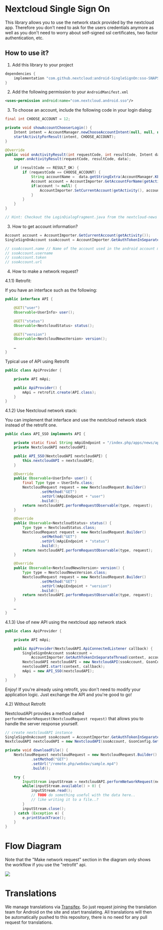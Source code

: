 Nextcloud Single Sign On
=========================

This library allows you to use the network stack provided by the nextcloud app. Therefore you don't need to ask for the users credentials anymore as well as you don't need to worry about self-signed ssl certificates, two factor authentication, etc.


How to use it?
--------------

1) Add this library to your project

```gradle
dependencies {
    implementation "com.github.nextcloud:android-SingleSignOn:sso-SNAPSHOT"
}
```
2) Add the following permission to your `AndroidManifest.xml`

```xml
<uses-permission android:name="com.nextcloud.android.sso"/>
```

3) To choose an account, include the following code in your login dialog:

```java
final int CHOOSE_ACCOUNT = 12;

private void showAccountChooserLogin() {
    Intent intent = AccountManager.newChooseAccountIntent(null, null, new String[] {"nextcloud"}, true, null, null, null, null);
    startActivityForResult(intent, CHOOSE_ACCOUNT);
}

@Override
public void onActivityResult(int requestCode, int resultCode, Intent data) {
    super.onActivityResult(requestCode, resultCode, data);

    if (resultCode == RESULT_OK) {
        if (requestCode == CHOOSE_ACCOUNT) {
            String accountName =  data.getStringExtra(AccountManager.KEY_ACCOUNT_NAME);
            Account account = AccountImporter.GetAccountForName(getActivity(), accountName);
            if(account != null) {
                AccountImporter.SetCurrentAccount(getActivity(), account);
            }
        }
    }
}

// Hint: Checkout the LoginDialogFragment.java from the nextcloud-news app (sso-branch) to see a fully working example
```

3) How to get account information?

```java
Account account = AccountImporter.GetCurrentAccount(getActivity());
SingleSignOnAccount ssoAccount = AccountImporter.GetAuthTokenInSeparateThread(getActivity(), account);

// ssoAccount.name // Name of the account used in the android account manager
// ssoAccount.username
// ssoAccount.token
// ssoAccount.url
```

4) How to make a network request?

4.1.1) Retrofit:

If you have an interface such as the following:

```java
public interface API {

    @GET("user")
    Observable<UserInfo> user();

    @GET("status")
    Observable<NextcloudStatus> status();

    @GET("version")
    Observable<NextcloudNewsVersion> version();

    …
}
```

Typical use of API using Retrofit
```java
public class ApiProvider {

    private API mApi;

    public ApiProvider() {
        mApi = retrofit.create(API.class);
    }
}
```

4.1.2) Use Nextcloud network stack:

You can implement that interface and use the nextcloud network stack instead of the retrofit one.

```java
public class API_SSO implements API {

    private static final String mApiEndpoint = "/index.php/apps/news/api/v1-2/";
    private NextcloudAPI nextcloudAPI;

    public API_SSO(NextcloudAPI nextcloudAPI) {
        this.nextcloudAPI = nextcloudAPI;
    }

    @Override
    public Observable<UserInfo> user() {
        final Type type = UserInfo.class;
        NextcloudRequest request = new NextcloudRequest.Builder()
                .setMethod("GET")
                .setUrl(mApiEndpoint + "user")
                .build();
        return nextcloudAPI.performRequestObservable(type, request);
    }

    @Override
    public Observable<NextcloudStatus> status() {
        Type type = NextcloudStatus.class;
        NextcloudRequest request = new NextcloudRequest.Builder()
                .setMethod("GET")
                .setUrl(mApiEndpoint + "status")
                .build();
        return nextcloudAPI.performRequestObservable(type, request);
    }

    @Override
    public Observable<NextcloudNewsVersion> version() {
        Type type = NextcloudNewsVersion.class;
        NextcloudRequest request = new NextcloudRequest.Builder()
                .setMethod("GET")
                .setUrl(mApiEndpoint + "version")
                .build();
        return nextcloudAPI.performRequestObservable(type, request);
    }

    …
}
```

4.1.3) Use of new API using the nextcloud app network stack

```java
public class ApiProvider {

    private API mApi;

    public ApiProvider(NextcloudAPI.ApiConnectedListener callback) {
        SingleSignOnAccount ssoAccount =
            AccountImporter.GetAuthTokenInSeparateThread(context, account);
        NextcloudAPI nextcloudAPI = new NextcloudAPI(ssoAccount, GsonConfig.GetGson());
        nextcloudAPI.start(context, callback);
        mApi = new API_SSO(nextcloudAPI);
    }
}
```
Enjoy! If you're already using retrofit, you don't need to modify your application logic. Just exchange the API and you're good to go!

4.2) Without Retrofit

NextcloudAPI provides a method called `performNetworkRequest(NextcloudRequest request)` that allows you to handle the server response yourself.

```java
// create nextcloudAPI instance
SingleSignOnAccount ssoAccount = AccountImporter.GetAuthTokenInSeparateThread(context, account);
NextcloudAPI nextcloudAPI = new NextcloudAPI(ssoAccount, GsonConfig.GetGson());

private void downloadFile() {
    NextcloudRequest nextcloudRequest = new NextcloudRequest.Builder()
            .setMethod("GET")
            .setUrl("/remote.php/webdav/sample.mp4")
            .build();

    try {
        InputStream inputStream = nextcloudAPI.performNetworkRequest(nextcloudRequest);
        while(inputStream.available() > 0) {
            inputStream.read();
            // TODO do something useful with the data here..
            // like writing it to a file..?
        }
        inputStream.close();
    } catch (Exception e) {
        e.printStackTrace();
    }
}
```

# Flow Diagram

Note that the "Make network request" section in the diagram only shows the workflow if you use the "retrofit" api.

![](doc/NextcloudSingleSignOn.png)

# Translations
We manage translations via [Transifex](https://www.transifex.com/nextcloud/nextcloud/android-singlesignon/). So just request joining the translation team for Android on the site and start translating. All translations will then be automatically pushed to this repository, there is no need for any pull request for translations.
